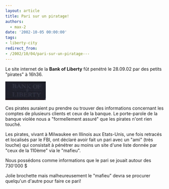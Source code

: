 ```yaml
---
layout: article
title: Pari sur un piratage!
authors:
  - max-2
date: '2002-10-05 00:00:00'
tags:
- liberty-city
redirect_from:
- /2002/10/04/pari-sur-un-piratage---
---
```


Le site internet de la **Bank of Liberty** fût penétré le 28.09.02 par des petits "pirates" à 16h36.

![](/content/images/v1/user20/bankofliberty.jpg)

Ces pirates auraient pu prendre ou trouver des informations concernant les comptes de plusieurs clients et ceux de la banque. Le porte-parole de la banque violée nous a "formellement assuré" que les pirates n'ont rien touché.

Les pirates, vivant à Milwaukee en Illinois aux Etats-Unis, une fois retracés et localisés par le FBI, ont déclaré avoir fait un pari avec un "ami" (très louche) qui consistait à pénétrer au moins un site d'une liste donnée par "ceux de la 110ème" via le "mafieu".

Nous possédons comme informations que le pari se jouait autour des 730'000 $

Jolie brochette mais malheureusement le "mafieu" devra se procurer quelqu'un d'autre pour faire ce pari!